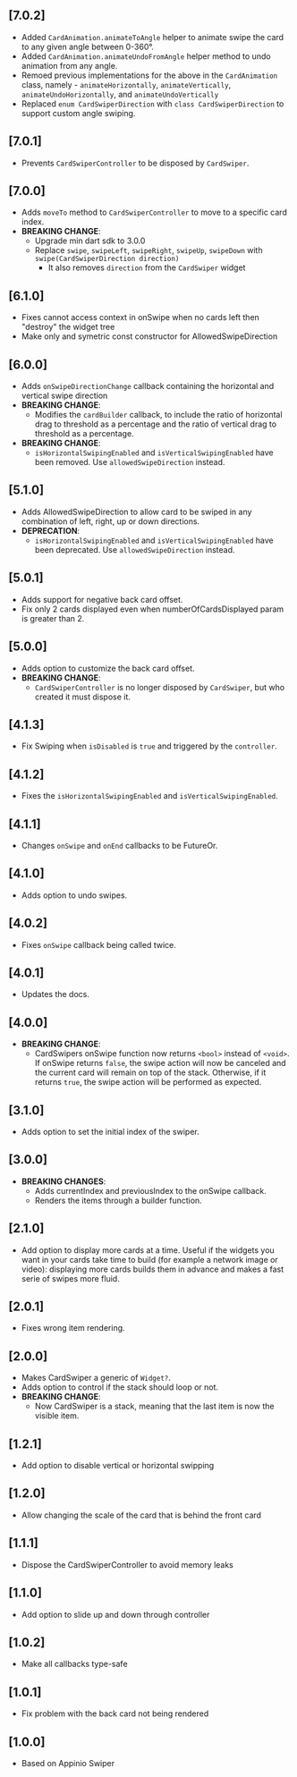 ## [7.0.2]

- Added `CardAnimation.animateToAngle` helper to animate swipe the card to any given angle between 0-360°.
- Added `CardAnimation.animateUndoFromAngle` helper method to undo animation from any angle.
- Remoed previous implementations for the above in the `CardAnimation` class, namely - `animateHorizontally`, `animateVertically`, `animateUndoHorizontally`, and `animateUndoVertically` 
- Replaced `enum CardSwiperDirection` with `class CardSwiperDirection` to support custom angle swiping.

## [7.0.1]

- Prevents `CardSwiperController` to be disposed by `CardSwiper`.

## [7.0.0]

- Adds `moveTo` method to `CardSwiperController` to move to a specific card index.
- **BREAKING CHANGE**:
  - Upgrade min dart sdk to 3.0.0
  - Replace `swipe`, `swipeLeft`, `swipeRight`, `swipeUp`, `swipeDown` with `swipe(CardSwiperDirection direction)`
    - It also removes `direction` from the `CardSwiper` widget

## [6.1.0]

- Fixes cannot access context in onSwipe when no cards left then "destroy" the widget tree
- Make only and symetric const constructor for AllowedSwipeDirection 

## [6.0.0]

- Adds `onSwipeDirectionChange` callback containing the horizontal and vertical swipe direction
- **BREAKING CHANGE**:
  - Modifies the `cardBuilder` callback, to include the ratio of horizontal drag to threshold as a percentage
    and the ratio of vertical drag to threshold as a percentage. 
- **BREAKING CHANGE**:
  - `isHorizontalSwipingEnabled` and `isVerticalSwipingEnabled` have been removed. Use `allowedSwipeDirection` instead.

## [5.1.0]

- Adds AllowedSwipeDirection to allow card to be swiped in any combination of left, right, up or down directions.
- **DEPRECATION**:
  - `isHorizontalSwipingEnabled` and `isVerticalSwipingEnabled` have been deprecated. Use `allowedSwipeDirection` instead.

## [5.0.1]

- Adds support for negative back card offset.
- Fix only 2 cards displayed even when numberOfCardsDisplayed param is greater than 2.

## [5.0.0]

- Adds option to customize the back card offset.
- **BREAKING CHANGE**:
  - `CardSwiperController` is no longer disposed by `CardSwiper`, but who created it must dispose it.

## [4.1.3]

- Fix Swiping when `isDisabled` is `true` and triggered by the `controller`.

## [4.1.2]

- Fixes the `isHorizontalSwipingEnabled` and `isVerticalSwipingEnabled`.

## [4.1.1]

- Changes `onSwipe` and `onEnd` callbacks to be FutureOr.

## [4.1.0]

- Adds option to undo swipes.

## [4.0.2]

- Fixes `onSwipe` callback being called twice.

## [4.0.1]

- Updates the docs.

## [4.0.0]

- **BREAKING CHANGE**:
  - CardSwipers onSwipe function now returns ```<bool>``` instead of ```<void>```. If onSwipe returns ```false```,
    the swipe action will now be canceled and the current card will remain on top of the stack. 
    Otherwise, if it returns ```true```, the swipe action will be performed as expected.

## [3.1.0]

- Adds option to set the initial index of the swiper.

## [3.0.0]

- **BREAKING CHANGES**:
  - Adds currentIndex and previousIndex to the onSwipe callback.
  - Renders the items through a builder function.

## [2.1.0]

- Add option to display more cards at a time. Useful if the widgets you want in your cards take time to build (for example a network image or video): displaying more cards builds them in advance and makes a fast serie of swipes more fluid.

## [2.0.1]

- Fixes wrong item rendering.

## [2.0.0]

- Makes CardSwiper a generic of `Widget?`.
- Adds option to control if the stack should loop or not.
- **BREAKING CHANGE**:
  - Now CardSwiper is a stack, meaning that the last item is now the visible item.

## [1.2.1]

- Add option to disable vertical or horizontal swipping

## [1.2.0]

- Allow changing the scale of the card that is behind the front card

## [1.1.1]

- Dispose the CardSwiperController to avoid memory leaks

## [1.1.0]

- Add option to slide up and down through controller

## [1.0.2]

- Make all callbacks type-safe

## [1.0.1]

- Fix problem with the back card not being rendered

## [1.0.0]

- Based on Appinio Swiper

